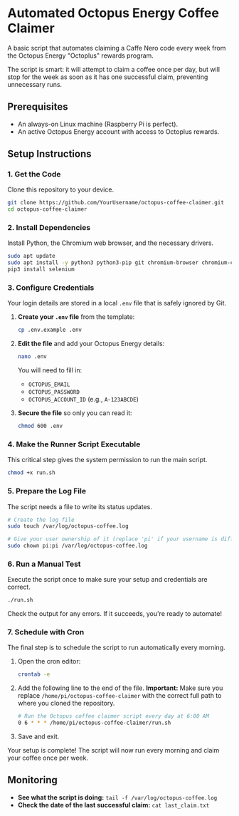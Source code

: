 # Automated Octopus Energy Coffee Claimer

A basic script that automates claiming a Caffe Nero code every week from the Octopus Energy "Octoplus" rewards program.

The script is smart: it will attempt to claim a coffee once per day, but will stop for the week as soon as it has one successful claim, preventing unnecessary runs.

## Prerequisites

*   An always-on Linux machine (Raspberry Pi is perfect).
*   An active Octopus Energy account with access to Octoplus rewards.

## Setup Instructions

### 1. Get the Code

Clone this repository to your device.

```bash
git clone https://github.com/YourUsername/octopus-coffee-claimer.git
cd octopus-coffee-claimer
```

### 2. Install Dependencies

Install Python, the Chromium web browser, and the necessary drivers.

```bash
sudo apt update
sudo apt install -y python3 python3-pip git chromium-browser chromium-chromedriver
pip3 install selenium
```

### 3. Configure Credentials

Your login details are stored in a local `.env` file that is safely ignored by Git.

1.  **Create your `.env` file** from the template:
    ```bash
    cp .env.example .env
    ```

2.  **Edit the file** and add your Octopus Energy details:
    ```bash
    nano .env
    ```
    You will need to fill in:
    *   `OCTOPUS_EMAIL`
    *   `OCTOPUS_PASSWORD`
    *   `OCTOPUS_ACCOUNT_ID` (e.g., `A-123ABCDE`)

3.  **Secure the file** so only you can read it:
    ```bash
    chmod 600 .env
    ```

### 4. Make the Runner Script Executable

This critical step gives the system permission to run the main script.

```bash
chmod +x run.sh
```

### 5. Prepare the Log File

The script needs a file to write its status updates.

```bash
# Create the log file
sudo touch /var/log/octopus-coffee.log

# Give your user ownership of it (replace 'pi' if your username is different)
sudo chown pi:pi /var/log/octopus-coffee.log
```

### 6. Run a Manual Test

Execute the script once to make sure your setup and credentials are correct.

```bash
./run.sh
```

Check the output for any errors. If it succeeds, you're ready to automate!

### 7. Schedule with Cron

The final step is to schedule the script to run automatically every morning.

1.  Open the cron editor:
    ```bash
    crontab -e
    ```

2.  Add the following line to the end of the file. **Important:** Make sure you replace `/home/pi/octopus-coffee-claimer` with the correct full path to where you cloned the repository.

    ```bash
    # Run the Octopus coffee claimer script every day at 6:00 AM
    0 6 * * * /home/pi/octopus-coffee-claimer/run.sh
    ```

3.  Save and exit.

Your setup is complete! The script will now run every morning and claim your coffee once per week.

## Monitoring

*   **See what the script is doing:** `tail -f /var/log/octopus-coffee.log`
*   **Check the date of the last successful claim:** `cat last_claim.txt`
